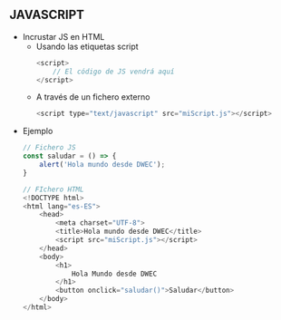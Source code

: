 ## JAVASCRIPT
- Incrustar JS en HTML
    - Usando las etiquetas script
        ~~~Javascript
        <script>
            // El código de JS vendrá aquí
        </script>
        ~~~
    - A través de un fichero externo
        ~~~Javascript
        <script type="text/javascript" src="miScript.js"></script>
        ~~~
- Ejemplo
    ~~~Javascript
    // Fichero JS
    const saludar = () => {
        alert('Hola mundo desde DWEC');
    }

    // FIchero HTML
    <!DOCTYPE html>
    <html lang="es-ES">
        <head>
            <meta charset="UTF-8">
            <title>Hola mundo desde DWEC</title>
            <script src="miScript.js"></script>
        </head>
        <body>
            <h1>
                Hola Mundo desde DWEC
            </h1>
            <button onclick="saludar()">Saludar</button>
        </body>
    </html>
    ~~~
